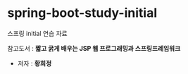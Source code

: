 # spring-boot-study-initial
스프링 initial 연습 자료

참고도서 : **짧고 굵게 배우는 JSP 웹 프로그래밍과 스프링프레임워크**
- 저자 : **황희정**
